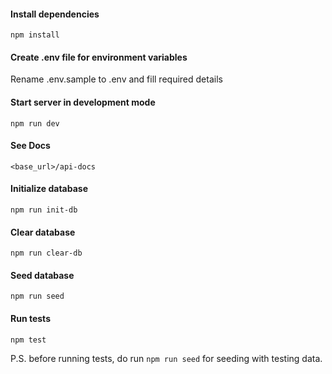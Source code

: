 #### Install dependencies
`npm install`

#### Create .env file for environment variables
Rename .env.sample to .env and fill required details

#### Start server in development mode
`npm run dev`

#### See Docs
`<base_url>/api-docs`

#### Initialize database
`npm run init-db`

#### Clear database
`npm run clear-db`

#### Seed database
`npm run seed`

#### Run tests
`npm test`

P.S. before running tests, do run `npm run seed` for seeding with testing data.
